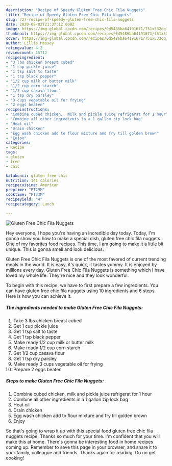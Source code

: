 ```yaml
---
description: "Recipe of Speedy Gluten Free Chic Fila Nuggets"
title: "Recipe of Speedy Gluten Free Chic Fila Nuggets"
slug: 727-recipe-of-speedy-gluten-free-chic-fila-nuggets
date: 2020-08-02T21:37:12.608Z
image: https://img-global.cpcdn.com/recipes/0d5486ba64191671/751x532cq70/gluten-free-chic-fila-nuggets-recipe-main-photo.jpg
thumbnail: https://img-global.cpcdn.com/recipes/0d5486ba64191671/751x532cq70/gluten-free-chic-fila-nuggets-recipe-main-photo.jpg
cover: https://img-global.cpcdn.com/recipes/0d5486ba64191671/751x532cq70/gluten-free-chic-fila-nuggets-recipe-main-photo.jpg
author: Lillie Massey
ratingvalue: 4.2
reviewcount: 15712
recipeingredient:
- "3 lbs chicken breast cubed"
- "1 cup pickle juice"
- "1 tsp salt to taste"
- "1 tsp black pepper"
- "1/2 cup milk or butter milk"
- "1/2 cup corn starch"
- "1/2 cup casava flour"
- "1 tsp dry parsley"
- "3 cups vegetable oil for frying"
- "2 eggs beaten"
recipeinstructions:
- "Combine cubed chicken,  milk and pickle juice refrigerat for 1 hour"
- "Combine all other ingredients in a 1 gallon zip lock bag"
- "Heat oil"
- "Drain chicken"
- "Egg wash chicken add to flour mixture and fry till golden brown"
- "Enjoy"
categories:
- Recipe
tags:
- gluten
- free
- chic

katakunci: gluten free chic 
nutrition: 141 calories
recipecuisine: American
preptime: "PT29M"
cooktime: "PT33M"
recipeyield: "4"
recipecategory: Lunch

---
```



![Gluten Free Chic Fila Nuggets](https://img-global.cpcdn.com/recipes/0d5486ba64191671/751x532cq70/gluten-free-chic-fila-nuggets-recipe-main-photo.jpg)

Hey everyone, I hope you're having an incredible day today. Today, I'm gonna show you how to make a special dish, gluten free chic fila nuggets. One of my favorites food recipes. This time, I am going to make it a little bit unique. This is gonna smell and look delicious.



Gluten Free Chic Fila Nuggets is one of the most favored of current trending meals in the world. It is easy, it's quick, it tastes yummy. It is enjoyed by millions every day. Gluten Free Chic Fila Nuggets is something which I have loved my whole life. They're nice and they look wonderful.


To begin with this recipe, we have to first prepare a few ingredients. You can have gluten free chic fila nuggets using 10 ingredients and 6 steps. Here is how you can achieve it.

<!--inarticleads1-->

##### The ingredients needed to make Gluten Free Chic Fila Nuggets:

1. Take 3 lbs chicken breast cubed
1. Get 1 cup pickle juice
1. Get 1 tsp salt to taste
1. Get 1 tsp black pepper
1. Make ready 1/2 cup milk or butter milk
1. Make ready 1/2 cup corn starch
1. Get 1/2 cup casava flour
1. Get 1 tsp dry parsley
1. Make ready 3 cups vegetable oil for frying
1. Prepare 2 eggs beaten




<!--inarticleads2-->

##### Steps to make Gluten Free Chic Fila Nuggets:

1. Combine cubed chicken,  milk and pickle juice refrigerat for 1 hour
1. Combine all other ingredients in a 1 gallon zip lock bag
1. Heat oil
1. Drain chicken
1. Egg wash chicken add to flour mixture and fry till golden brown
1. Enjoy




So that's going to wrap it up with this special food gluten free chic fila nuggets recipe. Thanks so much for your time. I'm confident that you will make this at home. There's gonna be interesting food in home recipes coming up. Remember to save this page in your browser, and share it to your family, colleague and friends. Thanks again for reading. Go on get cooking!

